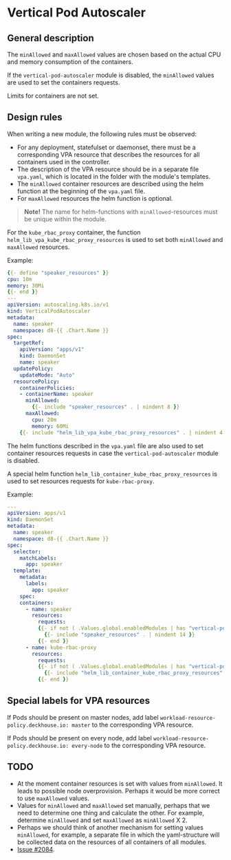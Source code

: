 # Vertical Pod Autoscaler

## General description

The `minAllowed` and `maxAllowed` values are chosen based on the actual CPU and memory consumption of the containers.

If the `vertical-pod-autoscaler` module is disabled, the `minAllowed` values are used to set the containers requests.

Limits for containers are not set.

## Design rules

When writing a new module, the following rules must be observed:

* For any deployment, statefulset or daemonset, there must be a corresponding VPA resource that describes the resources for all containers used in the controller.
* The description of the VPA resource should be in a separate file `vpa.yaml`, which is located in the folder with the module's templates.
* The `minAllowed` container resources are described using the helm function at the beginning of the `vpa.yaml` file.
* For `maxAllowed` resources the helm function is optional.

> **Note!** The name for helm-functions with `minAllowed`-resources must be unique within the module.

For the `kube_rbac_proxy` container, the function `helm_lib_vpa_kube_rbac_proxy_resources` is used to set both `minAllowed` and `maxAllowed` resources.

Example:

```yaml
{{- define "speaker_resources" }}
cpu: 10m
memory: 30Mi
{{- end }}
---
apiVersion: autoscaling.k8s.io/v1
kind: VerticalPodAutoscaler
metadata:
  name: speaker
  namespace: d8-{{ .Chart.Name }}
spec:
  targetRef:
    apiVersion: "apps/v1"
    kind: DaemonSet
    name: speaker
  updatePolicy:
    updateMode: "Auto"
  resourcePolicy:
    containerPolicies:
    - containerName: speaker
      minAllowed:
        {{- include "speaker_resources" . | nindent 8 }}
      maxAllowed:
        cpu: 20m
        memory: 60Mi
    {{- include "helm_lib_vpa_kube_rbac_proxy_resources" . | nindent 4 }}
```

The helm functions described in the `vpa.yaml` file are also used to set container resources requests in case the `vertical-pod-autoscaler` module is disabled.

A special helm function `helm_lib_container_kube_rbac_proxy_resources` is used to set resources requests for `kube-rbac-proxy`.

Example:

```yaml
---
apiVersion: apps/v1
kind: DaemonSet
metadata:
  name: speaker
  namespace: d8-{{ .Chart.Name }}
spec:
  selector:
    matchLabels:
      app: speaker
  template:
    metadata:
      labels:
        app: speaker
    spec: 
    containers:
      - name: speaker
        resources:
          requests:
          {{- if not ( .Values.global.enabledModules | has "vertical-pod-autoscaler") }}
            {{- include "speaker_resources" . | nindent 14 }}
          {{- end }}
      - name: kube-rbac-proxy
        resources:
          requests:
          {{- if not ( .Values.global.enabledModules | has "vertical-pod-autoscaler") }}
            {{- include "helm_lib_container_kube_rbac_proxy_resources" . | nindent 12 }}
          {{- end }}
```

## Special labels for VPA resources

If Pods should be present on master nodes, add label `workload-resource-policy.deckhouse.io: master` to the corresponding VPA resource.

If Pods should be present on every node, add label `workload-resource-policy.deckhouse.io: every-node` to the corresponding VPA resource.

## TODO

* At the moment container resources is set with values from `minAllowed`. It leads to possible node overprovision. Perhaps it would be more correct to use `maxAllowed` values.
* Values for `minAllowed` and `maxAllowed` set manually, perhaps that we need to determine one thing and calculate the other. For example, determine `minAllowed` and set `maxAllowed` as `minAllowed` X 2.
* Perhaps we should think of another mechanism for setting values `minAllowed`, for example, a separate file in which the yaml-structure will be collected data on the resources of all containers of all modules.
* [Issue #2084](https://github.com/deckhouse/deckhouse/issues/2084).

